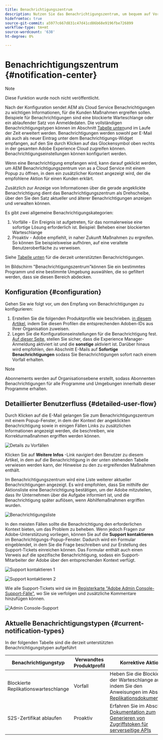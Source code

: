 ```yaml
---
title: Benachrichtigungszentrum
description: Nutzen Sie das Benachrichtigungszentrum, um bequem auf Vorfälle und andere wichtige Informationen reagieren zu können.
hidefromtoc: true
source-git-commit: a5977c667d831c47d41cd86b68e9196fbe726899
workflow-type: tm+mt
source-wordcount: '638'
ht-degree: 0%

---
```



# Benachrichtigungszentrum {#notification-center}

>[!NOTE]
>Diese Funktion wurde noch nicht veröffentlicht.

Nach der Konfiguration sendet AEM als Cloud Service Benachrichtigungen zu wichtigen Informationen, für die Kunden Maßnahmen ergreifen sollen. Beispiele für Benachrichtigungen sind eine blockierte Warteschlange oder ein ablaufender Satz von Anmeldedaten. Die vollständigen Benachrichtigungstypen können im Abschnitt [Tabelle unten](#current-notification-types)und im Laufe der Zeit erweitert werden. Benachrichtigungen werden sowohl per E-Mail als auch als neuer Eintrag unter dem Benachrichtigungs-Widget empfangen, auf den Sie durch Klicken auf das Glockensymbol oben rechts in der gesamten Adobe Experience Cloud zugreifen können. Benachrichtigungseinstellungen können konfiguriert werden.

Wenn eine Benachrichtigung empfangen wird, kann darauf geklickt werden, um AEM Benachrichtigungszentrum von as a Cloud Service mit einem Popup zu öffnen, in dem ein zusätzlicher Kontext angezeigt wird, der die empfohlene Aktion für einen Kunden erklärt.

Zusätzlich zur Anzeige von Informationen über die gerade angeklickte Benachrichtigung dient das Benachrichtigungszentrum als Drehscheibe, über den Sie den Satz aktueller und älterer Benachrichtigungen anzeigen und verwalten können. <!-- It can be accessed directly at the url TBD (Alexandru: I'm intentionally keeping it TBD for now so customers don't find it) -->

Es gibt zwei allgemeine Benachrichtigungskategorien:

1. Vorfälle - Ein Ereignis ist aufgetreten, für das normalerweise eine sofortige Lösung erforderlich ist. Beispiel: Beheben einer blockierten Warteschlange
1. Proaktiv - Adobe empfiehlt, in naher Zukunft Maßnahmen zu ergreifen. So können Sie beispielsweise aufhören, auf eine veraltete Benutzeroberfläche zu verweisen.

Siehe [Tabelle unten](#current-notification-types) für die derzeit unterstützten Benachrichtigungen.

Im Bildschirm &quot;Benachrichtigungszentrum&quot;können Sie ein bestimmtes Programm und eine bestimmte Umgebung auswählen, die so gefiltert werden, dass sie diesen Bereich abdecken.

## Konfiguration {#configuration}

Gehen Sie wie folgt vor, um den Empfang von Benachrichtigungen zu konfigurieren:

1. Erstellen Sie die folgenden Produktprofile wie beschrieben. [in diesem Artikel](/help/journey-onboarding/user-groups.md), indem Sie diesen Profilen die entsprechenden Adoben-IDs aus Ihrer Organisation zuweisen.
1. Legen Sie die Konfigurationseinstellungen für die Benachrichtigung fest. [Auf dieser Seite](https://experience.adobe.com/preferences/notification-section), stellen Sie sicher, dass die Experience Manager-Anmeldung aktiviert ist und die **sonstige** aktiviert ist. Darüber hinaus wird empfohlen, den Abschnitt E-Mails auf **Sofortige Benachrichtigungen** sodass Sie Benachrichtigungen sofort nach einem Vorfall erhalten.

>[!NOTE]
>Abonnements werden auf Organisationsebene erstellt, sodass Abonnenten Benachrichtigungen für alle Programme und Umgebungen innerhalb dieser Programme erhalten.

## Detaillierter Benutzerfluss {#detailed-user-flow}

Durch Klicken auf die E-Mail gelangen Sie zum Benachrichtigungszentrum mit einem Popup-Fenster, in dem der Kontext der angeklickten Benachrichtigung sowie in einigen Fällen Links zu zusätzlichen Informationen angezeigt werden, die beschreiben, wie Korrekturmaßnahmen ergriffen werden können.

![Details zu Vorfällen](/help/operations/assets/incident-details.png)

Klicken Sie auf **Weitere Infos** -Link navigiert den Benutzer zu diesem Artikel, in dem auf die Benachrichtigung in der unten stehenden Tabelle verwiesen werden kann, der Hinweise zu den zu ergreifenden Maßnahmen enthält.

Im Benachrichtigungszentrum wird eine Liste weiterer aktueller Benachrichtigungen angezeigt. Es wird empfohlen, dass Sie mithilfe der Aktionsliste eine Benachrichtigung bestätigen, um der Adobe mitzuteilen, dass Ihr Unternehmen über die Aufgabe informiert ist, und die Benachrichtigung später auflösen, wenn Abhilfemaßnahmen ergriffen wurden.

![Benachrichtigungsliste](/help/operations/assets/notification-list.png)

In den meisten Fällen sollte die Benachrichtigung den erforderlichen Kontext bieten, um das Problem zu beheben. Wenn jedoch Fragen zur Adobe-Unterstützung vorliegen, können Sie auf die **Support kontaktieren** im Benachrichtigungs-Popup-Fenster. Dadurch wird ein Formular eingeblendet, in dem Sie die Frage beschreiben und zur Erstellung des Support-Tickets einreichen können. Das Formular enthält auch einen Verweis auf die spezifische Benachrichtigung, sodass ein Support-Mitarbeiter der Adobe über den entsprechenden Kontext verfügt.

![Support kontaktieren 1](/help/operations/assets/contact-support1.png)

![Support kontaktieren 2](/help/operations/assets/contact-support2.png)

Wie alle Support-Tickets wird sie im [Registerkarte &quot;Adobe Admin Console-Support-Fälle&quot;](https://helpx.adobe.com/enterprise/using/support-for-enterprise.html), wo Sie sie verfolgen und zusätzliche Kommentare hinzufügen können.

![Admin Console-Support](/help/operations/assets/admin-console-support.png)

## Aktuelle Benachrichtigungstypen {#current-notification-types}

In der folgenden Tabelle sind die derzeit unterstützten Benachrichtigungstypen aufgeführt

| Benachrichtigungstyp | Verwandtes Produktprofil | Korrektive Aktion |
|---|---|---|
| Blockierte Replikationswarteschlange | Vorfall | Heben Sie die Blockierung der Warteschlange auf, indem Sie den Anweisungen im Abschnitt [Replikationsdokumentation](/help/operations/replication.md#troubleshooting) |
| S2S-Zertifikat ablaufen | Proaktiv | Erfahren Sie im Abschnitt [Dokumentation zum Generieren von Zugriffstoken für serverseitige APIs](/help/implementing/developing/introduction/generating-access-tokens-for-server-side-apis.md#refresh-credentials) |
